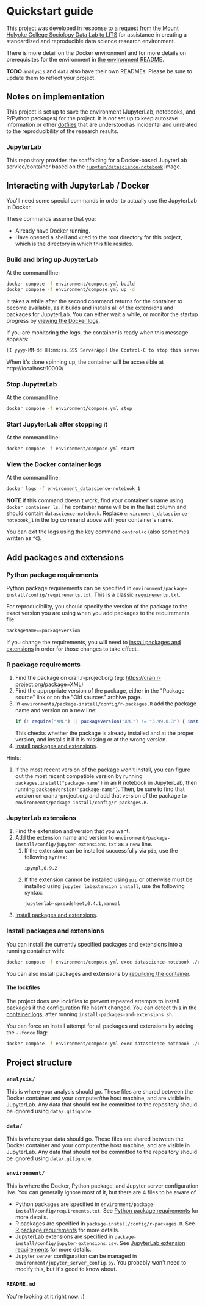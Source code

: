 # Quickstart guide

This project was developed in response to [a request from the Mount Holyoke College Sociology Data Lab to LITS](https://docs.google.com/document/d/1aEAwJX2ccDEbcrMphFKG6Z8XaFU-yQ4xG-hqFXWdCT0/edit) for assistance in creating a standardized and reproducible data science research environment.

There is more detail on the Docker environment and for more details on prerequisites for the environment in [the environment README](environment/README.md).

**TODO** `analysis` and `data` also have their own READMEs. Please be sure to update them to reflect your project.



## Notes on implementation

This project is set up to save the environment (JupyterLab, notebooks, and R/Python packages) for the project. It is _not_ set up to keep autosave information or other [dotfiles](https://en.wikipedia.org/wiki/Hidden_file_and_hidden_directory) that are understood as incidental and unrelated to the reproducibility of the research results.


### JupyterLab

This repository provides the scaffolding for a Docker-based JupyterLab service/container based on the [`jupyter/datascience-notebook`](https://jupyter-docker-stacks.readthedocs.io/en/latest/using/selecting.html#jupyter-datascience-notebook) image.



## Interacting with JupyterLab / Docker

You'll need some special commands in order to actually use the JupyterLab in Docker.

These commands assume that you:
- Already have Docker running.
- Have opened a shell and `cd`ed to the root directory for this project, which is the directory in which this file resides.


### Build and bring up JupyterLab 

At the command line:
```bash
docker compose -f environment/compose.yml build
docker compose -f environment/compose.yml up -d
```

It takes a while after the second command returns for the container to become available, as it builds and installs all of the extensions and packages for JupyterLab. You can either wait a while, or monitor the startup progress by [viewing the Docker logs](#view-the-docker-container-logs).

If you are monitoring the logs, the container is ready when this message appears:

 ```bash
 [I yyyy-MM-dd HH:mm:ss.SSS ServerApp] Use Control-C to stop this server and shut down all kernels (twice to skip confirmation).
 ```

When it's done spinning up, the container will be accessible at http://localhost:10000/


### Stop JupyterLab

At the command line:
```bash
docker compose -f environment/compose.yml stop
```


### Start JupyterLab after stopping it

At the command line:
```bash
docker compose -f environment/compose.yml start
```


### View the Docker container logs

At the command line:
```bash
docker logs -f environment_datascience-notebook_1
```

**NOTE** if this command doesn't work, find your container's name using `docker container ls`. The container name will be in the last column and should contain `datascience-notebook`. Replace `environment_datascience-notebook_1` in the log command above with your container's name.

You can exit the logs using the key command `control+c` (also sometimes written as `^C`).



## Add packages and extensions

### Python package requirements

Python package requirements can be specified in `environment/package-install/config/requirements.txt`. This is a classic [`requirements.txt`](https://pip.pypa.io/en/stable/reference/requirements-file-format/).

For reproducibility, you should specify the version of the package to the exact version you are using when you add packages to the requirements file:
```python
packageName==packageVersion
```

If you change the requirements, you will need to [install packages and extensions](#install-packages-and-extensions) in order for those changes to take effect.


### R package requirements

1. Find the package on cran.r-project.org (eg: https://cran.r-project.org/package=XML)
1. Find the appropriate version of the package, either in the "Package source" link or on the "Old sources" archive page.
1. In `environments/package-install/config/r-packages.R` add the package name and version on a new line:
    ```R
    if (! require("XML") || packageVersion("XML") != "3.99.0.3") { install_version("XML", version="3.99.0.3") }
    ```
    This checks whether the package is already installed and at the proper version, and installs it if it is missing or at the wrong version.
1. [Install packages and extensions](#install-packages-and-extensions).

Hints:
1. If the most recent version of the package won't install, you can figure out the most recent compatible version by running `packages.install("package-name")` in an R notebook in JupyterLab, then running `packageVersion("package-name")`. Then, be sure to find that version on cran.r-project.org and add that version of the package to `environments/package-install/config/r-packages.R`.


### JupyterLab extensions

1. Find the extension and version that you want.
1. Add the extension name and version to `environment/package-install/config/jupyter-extensions.txt` as a new line.
    1. If the extension can be installed successfully via `pip`, use the following syntax:
        ```csv
        ipympl,0.9.2
        ```
    1. If the extension cannot be installed using `pip` or otherwise must be installed using `jupyter labextension install`, use the following syntax:
        ```csv
        jupyterlab-spreadsheet,0.4.1,manual
        ```
1. [Install packages and extensions](#install-packages-and-extensions).


### Install packages and extensions

You can install the currently specified packages and extensions into a running container with:
```bash
docker compose -f environment/compose.yml exec datascience-notebook ./environment/package-install/install-packages-and-extensions.sh 
```

You can also install packages and extensions by [rebuilding the container](#rebuilding-the-container).

#### The lockfiles

The project does use lockfiles to prevent repeated attempts to install packages if the configuration file hasn't changed. You can detect this in the [container logs](#view-the-docker-container-logs), after running `install-packages-and-extensions.sh`. 

You can force an install attempt for all packages and extensions by adding the `--force` flag:
```bash
docker compose -f environment/compose.yml exec datascience-notebook ./environment/package-install/install-packages-and-extensions.sh --force
```



## Project structure


### `analysis/`

This is where your analysis should go. These files are shared between the Docker container and your computer/the host machine, and are visible in JupyterLab. Any data that should _not_ be committed to the repository should be ignored using `data/.gitignore`.


### `data/`

This is where your data should go. These files are shared between the Docker container and your computer/the host machine, and are visible in JupyterLab. Any data that should _not_ be committed to the repository should be ignored using `data/.gitignore`.


### `environment/`

This is where the Docker, Python package, and Jupyter server configuration live. You can generally ignore most of it, but there are 4 files to be aware of.

- Python packages are specified in `environment/package-install/config/requirements.txt`. See [Python package requirements](#python-package-requirements) for more details.
- R packages are specified in `package-install/config/r-packages.R`. See [R package requirements](#r-package-requirements) for more details.
- JupyterLab extensions are specified in `package-install/config/jupyter-extensions.csv`. See [JupyterLab extension requirements](#jupyterlab-extensions) for more details.
- Jupyter server configuration can be managed in `environment/jupyter_server_config.py`. You probably won't need to modify this, but it's good to know about.



### `README.md`

You're looking at it right now. :)

